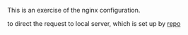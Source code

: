 This is an exercise of the nginx configuration.

to direct the request to local server, which is set up by [repo](https://github.com/bedsDev/ts_express)